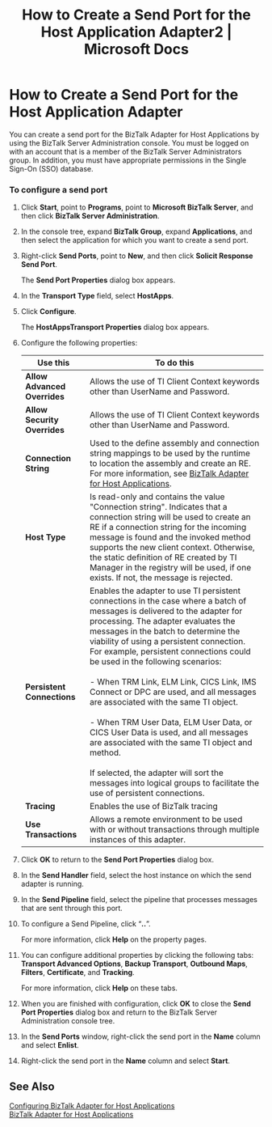 ﻿---
title: "How to Create a Send Port for the Host Application Adapter2 | Microsoft Docs"
ms.custom: ""
ms.date: "11/30/2017"
ms.prod: "host-integration-server"
ms.reviewer: ""
ms.suite: ""
ms.tgt_pltfrm: ""
ms.topic: "article"
ms.assetid: 453a6333-a787-4125-81ed-b2ca6dc66fb8
caps.latest.revision: 5
---
# How to Create a Send Port for the Host Application Adapter
You can create a send port for the BizTalk Adapter for Host Applications by using the BizTalk Server Administration console. You must be logged on with an account that is a member of the BizTalk Server Administrators group. In addition, you must have appropriate permissions in the Single Sign-On (SSO) database.  
  
### To configure a send port  
  
1.  Click **Start**, point to **Programs**, point to **Microsoft BizTalk Server**, and then click **BizTalk Server Administration**.  
  
2.  In the console tree, expand **BizTalk Group**, expand **Applications**, and then select the application for which you want to create a send port.  
  
3.  Right-click **Send Ports**, point to **New**, and then click **Solicit Response Send Port**.  
  
     The **Send Port Properties** dialog box appears.  
  
4.  In the **Transport Type** field, select **HostApps**.  
  
5.  Click **Configure**.  
  
     The **HostAppsTransport Properties** dialog box appears.  
  
6.  Configure the following properties:  
  
    |**Use this**|**To do this**|  
    |------------------|--------------------|  
    |**Allow Advanced Overrides**|Allows the use of TI Client Context keywords other than UserName and Password.|  
    |**Allow Security Overrides**|Allows the use of TI Client Context keywords other than UserName and Password.|  
    |**Connection String**|Used to the define assembly and connection string mappings to be used by the runtime to location the assembly and create an RE.  For more information, see [BizTalk Adapter for Host Applications](../core/biztalk-adapter-for-host-applications1.md).|  
    |**Host Type**|Is read-only and contains the value "Connection string". Indicates that a connection string will be used to create an RE if a connection string for the incoming message is found and the invoked method supports the new client context. Otherwise, the static definition of RE created by TI Manager in the registry will be used, if one exists. If not, the message is rejected.|  
    |**Persistent Connections**|Enables the adapter to use TI persistent connections in the case where a batch of messages is delivered to the adapter for processing. The adapter evaluates the messages in the batch to determine the viability of using a persistent connection. For example, persistent connections could be used in the following scenarios:<br /><br /> -   When TRM Link, ELM Link, CICS Link, IMS Connect or DPC are used, and all messages are associated with the same TI object.<br /><br /> -   When TRM User Data, ELM User Data, or CICS User Data is used, and all messages are associated with the same TI object and method.<br /><br /> If selected, the adapter will sort the messages into logical groups to facilitate the use of persistent connections.|  
    |**Tracing**|Enables the use of BizTalk tracing|  
    |**Use Transactions**|Allows a remote environment to be used with or without transactions through multiple instances of this adapter.|  
  
7.  Click **OK** to return to the **Send Port Properties** dialog box.  
  
8.  In the **Send Handler** field, select the host instance on which the send adapter is running.  
  
9. In the **Send Pipeline** field, select the pipeline that processes messages that are sent through this port.  
  
10. To configure a Send Pipeline, click “**..**”.  
  
     For more information, click **Help** on the property pages.  
  
11. You can configure additional properties by clicking the following tabs: **Transport Advanced Options**, **Backup Transport**, **Outbound Maps**, **Filters**, **Certificate**, and **Tracking**.  
  
     For more information, click **Help** on these tabs.  
  
12. When you are finished with configuration, click **OK** to close the **Send Port Properties** dialog box and return to the BizTalk Server Administration console tree.  
  
13. In the **Send Ports** window, right-click the send port in the **Name** column and select **Enlist**.  
  
14. Right-click the send port in the **Name** column and select **Start**.  
  
## See Also  
 [Configuring BizTalk Adapter for Host Applications](../core/configuring-biztalk-adapter-for-host-applications2.md)   
 [BizTalk Adapter for Host Applications](../core/biztalk-adapter-for-host-applications1.md)